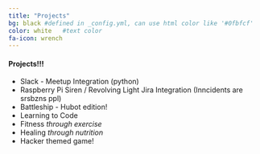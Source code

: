 ```yaml
---
title: "Projects"
bg: black #defined in _config.yml, can use html color like '#0fbfcf'
color: white   #text color
fa-icon: wrench
---
```


#### Projects!!!

* Slack - Meetup Integration (python)
* Raspberry Pi Siren / Revolving Light Jira Integration (Inncidents are srsbzns ppl)
* Battleship - Hubot edition!
* Learning to Code
* Fitness _through exercise_
* Healing _through nutrition_
* Hacker themed game!